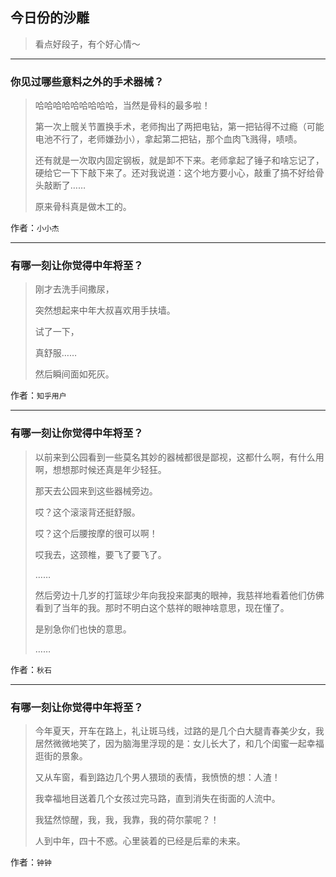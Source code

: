 ## 今日份的沙雕

> 看点好段子，有个好心情～


 
---

### 你见过哪些意料之外的手术器械？

> 哈哈哈哈哈哈哈哈哈，当然是骨科的最多啦！
> 
> 第一次上髋关节置换手术，老师掏出了两把电钻，第一把钻得不过瘾（可能电池不行了，老师嫌劲小），拿起第二把钻，那个血肉飞溅得，啧啧。
> 
> 还有就是一次取内固定钢板，就是卸不下来。老师拿起了锤子和啥忘记了，硬给它一下下敲下来了。还对我说道：这个地方要小心，敲重了搞不好给骨头敲断了……
> 
> 原来骨科真是做木工的。


作者：`小小杰`

---

### 有哪一刻让你觉得中年将至？

> 刚才去洗手间撒尿，
> 
> 突然想起来中年大叔喜欢用手扶墙。
> 
> 试了一下，
> 
> 真舒服……
> 
> 然后瞬间面如死灰。


作者：`知乎用户`

---

### 有哪一刻让你觉得中年将至？

> 以前来到公园看到一些莫名其妙的器械都很是鄙视，这都什么啊，有什么用啊，想想那时候还真是年少轻狂。
> 
> 那天去公园来到这些器械旁边。
> 
> 哎？这个滚滚背还挺舒服。
> 
> 哎？这个后腰按摩的很可以啊！
> 
> 哎我去，这颈椎，要飞了要飞了。
> 
> ……
> 
> 然后旁边十几岁的打篮球少年向我投来鄙夷的眼神，我慈祥地看着他们仿佛看到了当年的我。那时不明白这个慈祥的眼神啥意思，现在懂了。
> 
> 是别急你们也快的意思。
> 
> ……


作者：`秋石`

---

### 有哪一刻让你觉得中年将至？

> 今年夏天，开车在路上，礼让斑马线，过路的是几个白大腿青春美少女，我居然微微地笑了，因为脑海里浮现的是：女儿长大了，和几个闺蜜一起幸福逛街的景象。
> 
> 又从车窗，看到路边几个男人猥琐的表情，我愤愤的想：人渣！
> 
> 我幸福地目送着几个女孩过完马路，直到消失在街面的人流中。
> 
> 我猛然惊醒，我，我，我靠，我的荷尔蒙呢？！
> 
> 人到中年，四十不惑。心里装着的已经是后辈的未来。


作者：`钟钟`